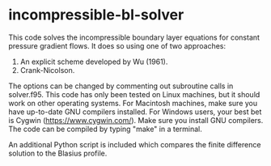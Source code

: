# incompressible-bl-solver

This code solves the incompressible boundary layer equations for constant pressure gradient flows.  It does so using one of two approaches:

 1. An explicit scheme developed by Wu (1961).
 2. Crank-Nicolson.

The options can be changed by commenting out subroutine calls
in solver.f95.  This code has only been tested on Linux machines, 
but it should work on other operating systems.  For Macintosh 
machines, make sure you have up-to-date GNU compilers installed.
For Windows users, your best bet is Cygwin (https://www.cygwin.com/).
Make sure you install GNU compilers.  The code can be compiled by
typing "make" in a terminal.  

An additional Python script is included which compares the finite difference
solution to the Blasius profile.  
